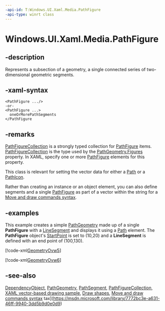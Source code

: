 ```yaml
---
-api-id: T:Windows.UI.Xaml.Media.PathFigure
-api-type: winrt class
---
```


<!-- Class syntax.
public class PathFigure : Windows.UI.Xaml.DependencyObject, Windows.UI.Xaml.Media.IPathFigure
-->

# Windows.UI.Xaml.Media.PathFigure

## -description
Represents a subsection of a geometry, a single connected series of two-dimensional geometric segments.

## -xaml-syntax
```xaml
<PathFigure .../>
-or-
<PathFigure ...>
  oneOrMorePathSegments
</PathFigure
```


## -remarks
[PathFigureCollection](pathfigurecollection.md) is a strongly typed collection for [PathFigure](pathfigure.md) items. [PathFigureCollection](pathfigurecollection.md) is the type used by the [PathGeometry.Figures](pathgeometry_figures.md) property. In XAML, specify one or more [PathFigure](pathfigure.md) elements for this property.

This class is relevant for setting the vector data for either a [Path](../windows.ui.xaml.shapes/path.md) or a [PathIcon](../windows.ui.xaml.controls/pathicon.md).

Rather than creating an instance or an object element, you can also define segments and a single [PathFigure](pathfigure.md) as part of a vector within the string for a [Move and draw commands syntax](https://msdn.microsoft.com/library/7772bc3e-a631-46ff-9940-3dd5b9d0e0d9).

## -examples
This example creates a simple [PathGeometry](pathgeometry.md) made up of a single **PathFigure** with a [LineSegment](linesegment.md) and displays it using a [Path](../windows.ui.xaml.shapes/path.md) element. The **PathFigure** object's [StartPoint](pathfigure_startpoint.md) is set to (10,20) and a **LineSegment** is defined with an end point of (100,130).



[!code-xml[GeometryOvw5](../windows.ui.xaml/code/geometries_snip/csharp/GeometryOvw5.xaml#SnippetGeometryOvw5)]



[!code-xml[GeometryOvw6](../windows.ui.xaml/code/geometries_snip/csharp/GeometryOvw6.xaml#SnippetGeometryOvw6)]

 

## -see-also
[DependencyObject](../windows.ui.xaml/dependencyobject.md), [PathGeometry](pathgeometry.md), [PathSegment](pathsegment.md), [PathFigureCollection](pathfigurecollection.md), [XAML vector-based drawing sample](https://go.microsoft.com/fwlink/p/?linkid=226866), [Draw shapes](https://msdn.microsoft.com/library/54cc0bd4-1961-44d7-ab40-6e8b58e42d65), [Move and draw commands syntax](https://msdn.microsoft.com/library/7772bc3e-a631-46ff-9940-3dd5b9d0e0d9)
tax](https://msdn.microsoft.com/library/7772bc3e-a631-46ff-9940-3dd5b9d0e0d9)
